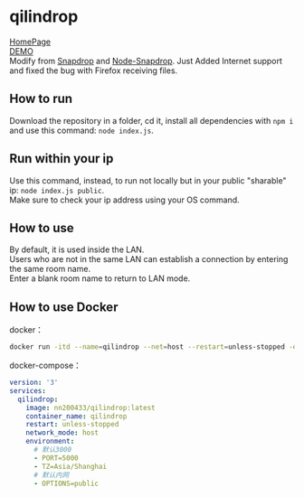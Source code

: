 # qilindrop
[HomePage](https://www.qilindrop.cn)\
[DEMO](https://qilindrop.cn/)\
Modify from [Snapdrop](https://github.com/RobinLinus/Snapdrop) and [Node-Snapdrop](https://github.com/Bellisario/node-snapdrop).
Just Added Internet support and fixed the bug with Firefox receiving files.

## How to run
Download the repository in a folder, cd it, install all dependencies with `npm i` and use this command: `node index.js`.

## Run within your ip
Use this command, instead, to run not locally but in your public "sharable" ip: `node index.js public`.\
Make sure to check your ip address using your OS command.

## How to use
By default, it is used inside the LAN.\
Users who are not in the same LAN can establish a connection by entering the same room name.\
Enter a blank room name to return to LAN mode.

## How to use Docker

docker：

```bash
docker run -itd --name=qilindrop --net=host --restart=unless-stopped -e PORT=5000 -e OPTIONS=public nn200433/qilindrop:latest
```

docker-compose：

```yml
version: '3'
services:
  qilindrop:
    image: nn200433/qilindrop:latest
    container_name: qilindrop
    restart: unless-stopped
    network_mode: host
    environment: 
	  # 默认3000
	  - PORT=5000
      - TZ=Asia/Shanghai
	  # 默认内网
      - OPTIONS=public
```